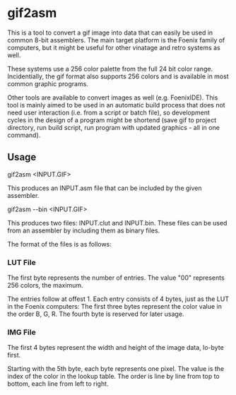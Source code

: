 # gif2asm

This is a tool to convert a gif image into data that can easily be used in common 8-bit assemblers. The main target platform is the Foenix family of computers, but it might be useful for other vinatage and retro systems as well.

These systems use a 256 color palette from the full 24 bit color range. Incidentially, the gif format also supports 256 colors and is available in most common graphic programs.

Other tools are available to convert images as well (e.g. FoenixIDE). This tool is mainly aimed to be used in an automatic build process that does not need user interaction (i.e. from a script or batch file), so development cycles in the design of a program might be shortend (save gif to project directory, run build script, run program with updated graphics - all in one command).

## Usage

gif2asm <INPUT.GIF>

This produces an INPUT.asm file that can be included by the given assembler.

gif2asm --bin <INPUT.GIF>

This produces two files: INPUT.clut and INPUT.bin. These files can be used from an assembler by including them as binary files.

The format of the files is as follows:

### LUT File

The first byte represents the number of entries. The value "00" represents 256 colors, the maximum.

The entries follow at offest 1. Each entry consists of 4 bytes, just as the LUT in the Foenix computers:
The first three bytes represent the color value in the order B, G, R.
The fourth byte is reserved for later usage.

### IMG File

The first 4 bytes represent the width and height of the image data, lo-byte first.

Starting with the 5th byte, each byte represents one pixel. The value is the index of the color in the lookup table. The order is line by line from top to bottom, each line from left to right.




